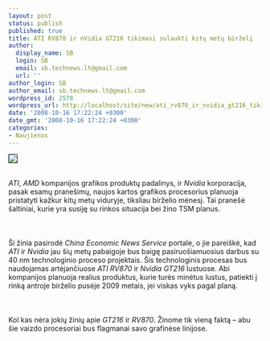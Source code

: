 ```yaml
---
layout: post
status: publish
published: true
title: ATI RV870 ir nVidia GT216 tikimasi sulaukti kitų metų birželį
author:
  display_name: SB
  login: SB
  email: sb.technews.lt@gmail.com
  url: ''
author_login: SB
author_email: sb.technews.lt@gmail.com
wordpress_id: 2578
wordpress_url: http://localhost/site/new/ati_rv870_ir_nvidia_gt216_tikimasi_sulaukti_kitu_metu_birzeli/
date: '2008-10-16 17:22:24 +0300'
date_gmt: '2008-10-16 17:22:24 +0300'
categories:
- Naujienos
---
```

<div class="imgright"><img src="http://tbn0.google.com/images?q=tbn:hEC-Y-HJilxQtM:http://image.com.com/gamespot/images/2008/features/hardware/geforcegtx280/gtx280_001.jpg" border="1"></div>
<p><br><i>ATI</i>, <i>AMD</i> kompanijos grafikos produktų padalinys, ir <i>Nvidia</i> korporacija, pasak esamų pranešimų, naujos kartos grafikos procesorius planuoja pristatyti kažkur kitų metų viduryje, tiksliau birželio mėnesį. Tai pranešė šaltiniai, kurie yra susiję su rinkos situacija bei žino TSM planus.<br />
<br><br />
<br>Ši žinia pasirodė <i>China Economic News Service</i> portale, o jie pareiškė, kad <i>ATI</i> ir <i>Nvidia</i> jau šių metų pabaigoje bus baigę pasiruošiamuosius darbus su 40 nm technologinio proceso projektais. Šis technologinis procesas bus naudojamas artėjančiuose <i>ATI RV870</i> ir <i>Nvidia GT216</i> lustuose. Abi kompanijos planuoja realius produktus, kurie turės minėtus lustus, patiekti į rinką antroje birželio pusėje 2009 metais, jei viskas vyks pagal planą.<br />
<br><br />
<br>Kol kas nėra jokių žinių apie <i>GT216</i> ir <i>RV870</i>. Žinome tik vieną faktą – abu šie vaizdo procesoriai bus flagmanai savo grafinėse linijose.<br />
<br><br />
<br><br />
<br></p>
